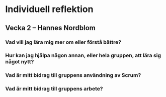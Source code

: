 # Individuell reflektion
## Vecka 2 – Hannes Nordblom
### Vad vill jag lära mig mer om eller förstå bättre?

### Hur kan jag hjälpa någon annan, eller hela gruppen, att lära sig något nytt?

### Vad är mitt bidrag till gruppens användning av Scrum?

### Vad är mitt bidrag till gruppens arbete?

